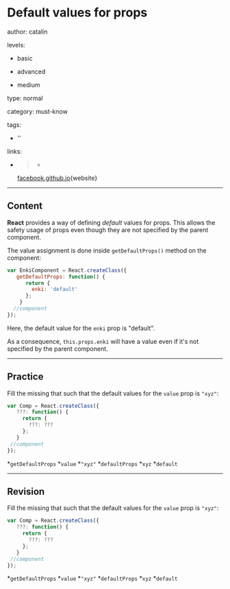 # Default values for props
author: catalin

levels:

  - basic

  - advanced

  - medium

type: normal

category: must-know

tags:

  - ''

links:

  - >-
    [facebook.github.io](https://facebook.github.io/react/docs/reusable-components.html#default-prop-values){website}

---
## Content

**React** provides a way of defining *default* values for props. This allows the safety usage of props even though they are not specified by the parent component. 

The value assignment is done inside `getDefaultProps()` method on the component:

```jsx
var EnkiComponent = React.createClass({
   getDefaultProps: function() {
      return {
        enki: 'default'
      };
    }
  //component
});
```

Here, the default value for the `enki` prop is "default". 

As a consequence, `this.props.enki` will have a value even if it's not specified by the parent component.

---
## Practice

Fill the missing that such that the default values for the `value` prop is `"xyz"`:

```jsx
var Comp = React.createClass({
   ???: function() {
     return {
       ???: ???
     };
   }
 //component
});  
```

*`getDefaultProps`
*`value`
*`"xyz"`
*`defaultProps`
*`xyz`
*`default`

---
## Revision

Fill the missing that such that the default values for the `value` prop is `"xyz"`:

```jsx
var Comp = React.createClass({
   ???: function() {
     return {
       ???: ???
     };
   }
 //component
});  
```

*`getDefaultProps`
*`value`
*`"xyz"`
*`defaultProps`
*`xyz`
*`default`